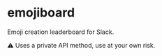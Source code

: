 # emojiboard

Emoji creation leaderboard for Slack.

:warning: Uses a private API method, use at your own risk.
